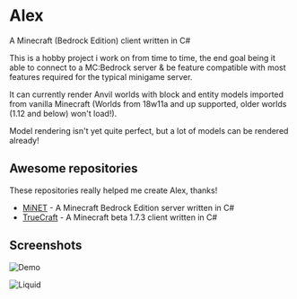 # Alex
A Minecraft (Bedrock Edition) client written in C#

This is a hobby project i work on from time to time, the end goal being it able to connect to a MC:Bedrock server & be feature compatible with most features required for the typical minigame server.

It can currently render Anvil worlds with block and entity models imported from vanilla Minecraft (Worlds from 18w11a and up supported, older worlds (1.12 and below) won't load!).

Model rendering isn't yet quite perfect, but a lot of models can be rendered already!

Awesome repositories
---------------------

These repositories really helped me create Alex, thanks!

* [MiNET](https://github.com/NiclasOlofsson/MiNET) - A Minecraft Bedrock Edition server written in C#
* [TrueCraft](https://github.com/SirCmpwn/TrueCraft) - A Minecraft beta 1.7.3 client written in C#

Screenshots
------------

![Demo](https://mydesktop.party/s/dotnet_2018-03-05_12-39-12.jpg)

![Liquid](https://mydesktop.party/s/dotnet_2018-03-05_14-40-52.png)